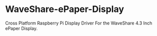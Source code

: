 # WaveShare-ePaper-Display
Cross Platform Raspberry Pi Display Driver For the WaveShare 4.3 Inch ePaper Display.  

